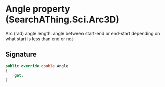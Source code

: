# Angle property (SearchAThing.Sci.Arc3D)
Arc (rad) angle length.
            angle between start-end or end-start depending on what start is less than end or not

## Signature
```csharp
public override double Angle
{
    get;
}
```

